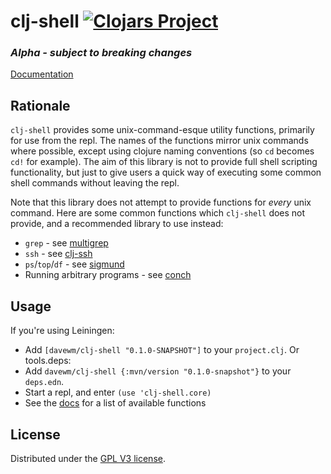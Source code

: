 # clj-shell [![Clojars Project](https://img.shields.io/clojars/v/davewm/clj-shell.svg)](https://clojars.org/davewm/clj-shell)
### _Alpha - subject to breaking changes_ 

[Documentation](https://davewm.github.io/clj-shell/)

## Rationale

`clj-shell` provides some unix-command-esque utility functions, primarily for use from the repl.
The names of the functions mirror unix commands where possible, except using clojure naming conventions (so `cd` becomes `cd!` for example). 
The aim of this library is not to provide full shell scripting functionality, but just to give users a quick way of executing some common shell commands without leaving the repl.

Note that this library does not attempt to provide functions for _every_ unix command.
Here are some common functions which `clj-shell` does not provide, and a recommended library to use instead:
* `grep` - see [multigrep](https://github.com/pmonks/multigrep)
* `ssh` - see [clj-ssh](https://github.com/hugoduncan/clj-ssh)
* `ps`/`top`/`df` - see [sigmund](https://github.com/zcaudate-me/sigmund)
* Running arbitrary programs - see [conch](https://github.com/Raynes/conch)
 
## Usage

If you're using Leiningen:
  * Add `[davewm/clj-shell "0.1.0-SNAPSHOT"]` to your `project.clj`.
Or tools.deps:
  * Add `davewm/clj-shell {:mvn/version "0.1.0-snapshot"}` to your `deps.edn`.
* Start a repl, and enter `(use 'clj-shell.core)`
* See the [docs](https://davewm.github.io/clj-shell/) for a list of available functions

## License

Distributed under the [GPL V3 license](https://www.gnu.org/licenses/gpl-3.0.en.html).
